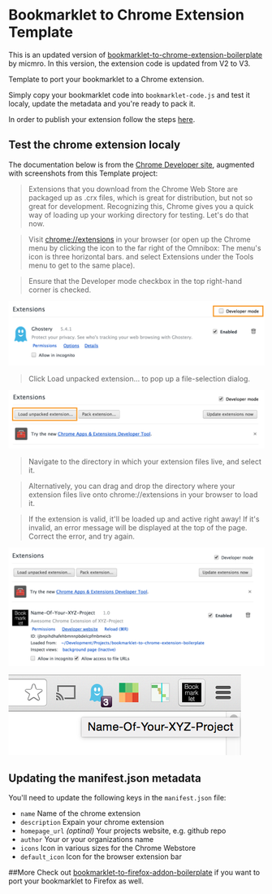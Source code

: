 # Bookmarklet to Chrome Extension Template

This is an updated version of [bookmarklet-to-chrome-extension-boilerplate](https://github.com/micmro/bookmarklet-to-chrome-extension-boilerplate) by micmro. In this version, the extension code is updated from V2 to V3.

Template to port your bookmarklet to a Chrome extension.

Simply copy your bookmarklet code into `bookmarklet-code.js` and test it localy, update the metadata and you're ready to pack it.

In order to publish your extension follow the steps [here](https://developer.chrome.com/webstore/publish).


## Test the chrome extension localy

The documentation below is from the [Chrome Developer site](https://developer.chrome.com/extensions/getstarted#unpacked), augmented with screenshots from this Template project:

> Extensions that you download from the Chrome Web Store are packaged up as .crx files, which is great for distribution, but not so great for development. Recognizing this, Chrome gives you a quick way of loading up your working directory for testing. Let's do that now.



> Visit [chrome://extensions](chrome://extensions) in your browser (or open up the Chrome menu by clicking the icon to the far right of the Omnibox:  The menu's icon is three horizontal bars. and select Extensions under the Tools menu to get to the same place).

> Ensure that the Developer mode checkbox in the top right-hand corner is checked.

![alt text](https://raw.githubusercontent.com/micmro/bookmarklet-to-chrome-extension-boilerplate/gh-pages/images/developer-mode.png "screenshot of developer mode checkbox")

> Click Load unpacked extension… to pop up a file-selection dialog.

![alt text](https://raw.githubusercontent.com/micmro/bookmarklet-to-chrome-extension-boilerplate/gh-pages/images/load-unpacked-extension.png "screenshot of load unpacked extension checkbox")

> Navigate to the directory in which your extension files live, and select it.

> Alternatively, you can drag and drop the directory where your extension files live onto chrome://extensions in your browser to load it.

> If the extension is valid, it'll be loaded up and active right away! If it's invalid, an error message will be displayed at the top of the page. Correct the error, and try again.

![alt text](https://raw.githubusercontent.com/micmro/bookmarklet-to-chrome-extension-boilerplate/gh-pages/images/local-extension-loaded.png "screenshot of local Chrome Extension added")

![alt text](https://raw.githubusercontent.com/micmro/bookmarklet-to-chrome-extension-boilerplate/gh-pages/images/bookmark-bar.png "screenshot of local Chrome Extension")

## Updating the manifest.json metadata

You'll need to update the following keys in the `manifest.json` file:

- `name`
  Name of the chrome extension
- `description`
  Expain your chrome extension
- `homepage_url`
  _(optinal)_ Your projects website, e.g. github repo
- `author`
  Your or your organizations name
- `icons`
  Icon in various sizes for the Chrome Webstore
- `default_icon`
  Icon for the browser extension bar

##More
Check out [bookmarklet-to-firefox-addon-boilerplate](https://github.com/micmro/bookmarklet-to-firefox-addon-boilerplate) if you want to port your bookmarklet to Firefox as well.
